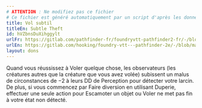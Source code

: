 ```yaml
---
# ATTENTION : Ne modifiez pas ce fichier
# Ce fichier est généré automatiquement par un script d'après les données du module Foundry VTT officiel et de sa traduction
title: Vol subtil
titleEn: Subtle Theft
id: hVZbnsDuXihggylt
urlFr: https://gitlab.com/pathfinder-fr/foundryvtt-pathfinder2-fr/-/blob/master/data/feats/hVZbnsDuXihggylt.htm
urlEn: https://gitlab.com/hooking/foundry-vtt---pathfinder-2e/-/blob/master/packs/data/feats.db/subtle-theft.json
layout: dons
---
```

Quand vous réussissez à Voler quelque chose, les observateurs (les créatures autres que la créature que vous avez volée) subissent un malus de circonstances de −2 à leurs DD de Perception pour détecter votre larcin. De plus, si vous commencez par Faire diversion en utilisant Duperie, effectuer une seule action pour Escamoter un objet ou Voler ne met pas fin à votre état non détecté.
